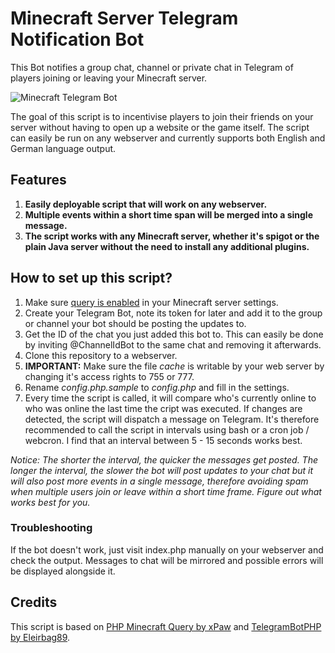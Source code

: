 # Minecraft Server Telegram Notification Bot

This Bot notifies a group chat, channel or private chat in Telegram of players joining or leaving your Minecraft server.

![Minecraft Telegram Bot](https://i.imgur.com/uYDPugw.png)

The goal of this script is to incentivise players to join their friends on your server without having to open up a website or the game itself. The script can easily be run on any webserver and currently supports both English and German language output.

## Features

1. **Easily deployable script that will work on any webserver.**
2. **Multiple events within a short time span will be merged into a single message.**
3. **The script works with any Minecraft server, whether it's spigot or the plain Java server without the need to install any additional plugins.**

## How to set up this script?

1. Make sure [query is enabled](https://minecraft.gamepedia.com/Server.properties) in your Minecraft server settings.
2. Create your Telegram Bot, note its token for later and add it to the group or channel your bot should be posting the updates to.
3. Get the ID of the chat you just added this bot to. This can easily be done by inviting @ChannelIdBot to the same chat and removing it afterwards.
4. Clone this repository to a webserver.
5. **IMPORTANT:** Make sure the file _cache_ is writable by your web server by changing it's access rights to 755 or 777.
6. Rename _config.php.sample_ to _config.php_ and fill in the settings.
7. Every time the script is called, it will compare who's currently online to who was online the last time the cript was executed. If changes are detected, the script will dispatch a message on Telegram. It's therefore recommended to call the script in intervals using bash or a cron job / webcron. I find that an interval between 5 - 15 seconds works best.

_Notice: The shorter the interval, the quicker the messages get posted. The longer the interval, the slower the bot will post updates to your chat but it will also post more events in a single message, therefore avoiding spam when multiple users join or leave within a short time frame. Figure out what works best for you._

### Troubleshooting

If the bot doesn't work, just visit index.php manually on your webserver and check the output. Messages to chat will be mirrored and possible errors will be displayed alongside it.

## Credits

This script is based on [PHP Minecraft Query by xPaw](https://github.com/xPaw/PHP-Minecraft-Query) and [TelegramBotPHP by Eleirbag89](https://github.com/Eleirbag89/TelegramBotPHP).
